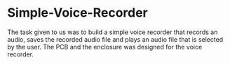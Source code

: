 # Simple-Voice-Recorder

The task given to us was to build a simple voice recorder that records an audio, saves the recorded audio file and plays an audio file that is selected by the user. The PCB and the enclosure was designed for the voice recorder. 
